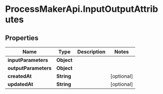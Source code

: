 # ProcessMakerApi.InputOutputAttributes

## Properties
Name | Type | Description | Notes
------------ | ------------- | ------------- | -------------
**inputParameters** | **Object** |  | 
**outputParameters** | **Object** |  | 
**createdAt** | **String** |  | [optional] 
**updatedAt** | **String** |  | [optional] 


